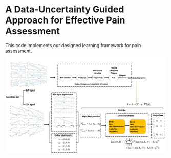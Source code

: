 #  A Data-Uncertainty Guided Approach for Effective Pain Assessment

This code implements our designed learning framework for pain assessment.

<img src="plots/arch.png"  width="600" height="300">
